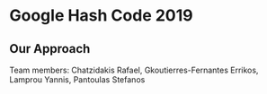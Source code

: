 # Google Hash Code 2019
<h2>Our Approach</h2>

<p>

</p>





<p>
Team members:
Chatzidakis Rafael, Gkoutierres-Fernantes Errikos, Lamprou Yannis, Pantoulas Stefanos
</p>